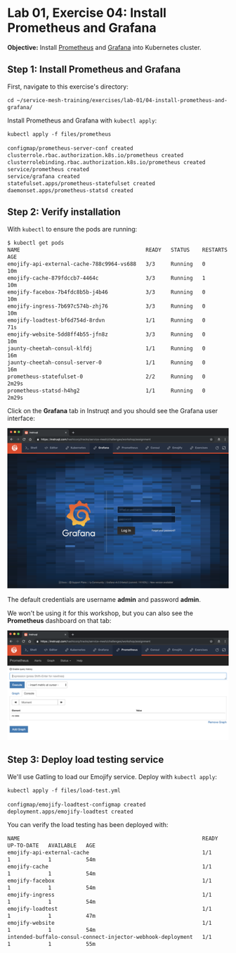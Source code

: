 # Lab 01, Exercise 04: Install Prometheus and Grafana

**Objective:** Install [Prometheus](https://prometheus.io) and [Grafana](https://grafana.com) into Kubernetes cluster.

## Step 1: Install Prometheus and Grafana

First, navigate to this exercise's directory:

```
cd ~/service-mesh-training/exercises/lab-01/04-install-prometheus-and-grafana/
```

Install Prometheus and Grafana with `kubectl apply`:

```
kubectl apply -f files/prometheus

configmap/prometheus-server-conf created
clusterrole.rbac.authorization.k8s.io/prometheus created
clusterrolebinding.rbac.authorization.k8s.io/prometheus created
service/prometheus created
service/grafana created
statefulset.apps/prometheus-statefulset created
daemonset.apps/prometheus-statsd created
```

## Step 2: Verify installation

With `kubectl` to ensure the pods are running:

```
$ kubectl get pods
NAME                                        READY   STATUS    RESTARTS   AGE
emojify-api-external-cache-788c9964-vs688   3/3     Running   0          10m
emojify-cache-879fdccb7-4464c               3/3     Running   1          10m
emojify-facebox-7b4fdc8b5b-j4b46            3/3     Running   0          10m
emojify-ingress-7b697c574b-zhj76            3/3     Running   0          10m
emojify-loadtest-bf6d754d-8rdvn             1/1     Running   0          71s
emojify-website-5dd8ff4b55-jfn8z            3/3     Running   0          10m
jaunty-cheetah-consul-klfdj                 1/1     Running   0          16m
jaunty-cheetah-consul-server-0              1/1     Running   0          16m
prometheus-statefulset-0                    2/2     Running   0          2m29s
prometheus-statsd-h4hg2                     1/1     Running   0          2m29s
```

Click on the **Grafana** tab in Instruqt and you should see the Grafana user interface:

![Grafana dashboard](../../images/lab01-grafana.png "Grafana dashboard")

The default credentials are username **admin** and password **admin**.

We won't be using it for this workshop, but you can also see the **Prometheus** dashboard on that tab:

![Prometheus dashboard](../../images/lab01-prometheus.png "Prometheus")

## Step 3: Deploy load testing service

We'll use Gatling to load our Emojify service. Deploy with `kubectl apply`:

```
kubectl apply -f files/load-test.yml

configmap/emojify-loadtest-configmap created
deployment.apps/emojify-loadtest created
```

You can verify the load testing has been deployed with:

```
NAME                                                          READY   UP-TO-DATE   AVAILABLE   AGE
emojify-api-external-cache                                    1/1     1            1           54m
emojify-cache                                                 1/1     1            1           54m
emojify-facebox                                               1/1     1            1           54m
emojify-ingress                                               1/1     1            1           54m
emojify-loadtest                                              1/1     1            1           47m
emojify-website                                               1/1     1            1           54m
intended-buffalo-consul-connect-injector-webhook-deployment   1/1     1            1           55m
```
